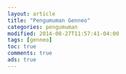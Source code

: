 ```yaml
---
layout: article
title: "Pengumuman Genneo"
categories: pengumuman
modified: 2014-08-27T11:57:41-04:00
tags: [genneo]
toc: true
comments: true
ads: true
---
```


<script async class="speakerdeck-embed" data-id="cc98dfbf39984b82a0f63a2ebcd35e54" data-ratio="1.77777777777778" src="//speakerdeck.com/assets/embed.js"></script>